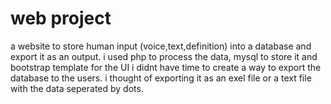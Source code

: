 # web project 
a website to store human input (voice,text,definition) into a database and export it as an output.
i used php to process the data, mysql to store it and bootstrap template for the UI
i didnt have time to create a way to export the database to the users. i thought of exporting it as an exel file or a text file with the data seperated by dots.
